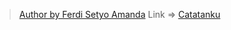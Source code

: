 > [Author by Ferdi Setyo Amanda](https://www.instagram.com/setyoferdi/) 
Link =>
[Catatanku](hhttps://catatankubyferdiuselocal.netlify.app/)
